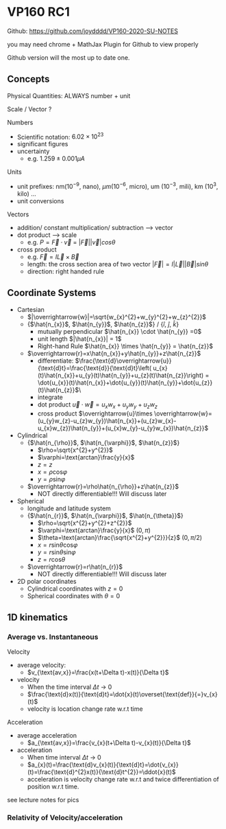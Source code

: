 # VP160 RC1
Github: https://github.com/joydddd/VP160-2020-SU-NOTES

you may need chrome + MathJax Plugin for Github to view properly

Github version will the most up to date one. 
## Concepts
Physical Quantities: ALWAYS number + unit

Scale / Vector ? 

Numbers

* Scientific notation: $6.02 \times 10^{23}$
* significant figures
* uncertainty 
  * e.g. $1.259 \pm 0.001 \mu A$ 

Units

* unit prefixes: nm($10^{-9}$, nano), $\mu m$($10^{-6}$, micro), um ($10^{-3}$, mili), km ($10^3$, kilo) ... 
* unit conversions

Vectors

* addition/ constant multiplication/ subtraction --> vector
* dot product --> scale 
  * e.g. $P = \overrightarrow{F} \cdot \overrightarrow{v}$ = $|\overrightarrow{F}|  |\overrightarrow{v}| cos \theta$
* cross product 
  * e.g. $\overrightarrow{F} = I \overrightarrow{L} \times \overrightarrow{B}$
  * length: the cross section area of two vector $|\overrightarrow{F}| = I |\overrightarrow{L}| |\overrightarrow{B}| sin \theta$
  * direction: right handed rule

## Coordinate Systems
* Cartesian
  * $|\overrightarrow{w}|=\sqrt{w_{x}^{2}+w_{y}^{2}+w_{z}^{2}}$
  * {$\hat{n_{x}}$, $\hat{n_{y}}$, $\hat{n_{z}}$} / {$\hat{i}$, $\hat{j}$, $\hat{k}$} 
    * mutually perpendicular $\hat{n_{x}} \cdot \hat{n_{y}} =0$
    * unit length $|\hat{n_{x}}| = 1$
    * Right-hand Rule $\hat{n_{x}} \times \hat{n_{y}} = \hat{n_{z}}$
  * $\overrightarrow{r}=x\hat{n_{x}}+y\hat{n_{y}}+z\hat{n_{z}}$
    * differentiate: $\frac{\text{d}\overrightarrow{u}}{\text{d}t}=\frac{\text{d}}{\text{d}t}\left( u_{x}(t)\hat{n_{x}}+u_{y}(t)\hat{n_{y}}+u_{z}(t)\hat{n_{z}}\right) = \dot{u_{x}}(t)\hat{n_{x}}+\dot{u_{y}}(t)\hat{n_{y}}+\dot{u_{z}}(t)\hat{n_{z}}$\\
    * integrate
    * dot product $\overrightarrow{u}\cdot \overrightarrow{w}=u_{x}w_{x}+u_{y}w_{y}+u_{z}w_{z}$
    * cross product $\overrightarrow{u}\times \overrightarrow{w}=(u_{y}w_{z}-u_{z}w_{y})\hat{n_{x}}+(u_{z}w_{x}-u_{x}w_{z})\hat{n_{y}}+(u_{x}w_{y}-u_{y}w_{x})\hat{n_{z}}$
* Cylindrical
  * {$\hat{n_{\rho}}$, $\hat{n_{\varphi}}$, $\hat{n_{z}}$}
    * $\rho=\sqrt{x^{2}+y^{2}}$
    * $\varphi=\text{arctan}\frac{y}{x}$
    * $z=z$
    * $x=\rho \text{cos}\varphi$
    * $y=\rho \text{sin}\varphi$
  * $\overrightarrow{r}=\rho\hat{n_{\rho}}+z\hat{n_{z}}$
    * NOT directly differentiable!!! Will discuss later
* Spherical
  * longitude and latitude system
  * {$\hat{n_{r}}$, $\hat{n_{\varphi}}$, $\hat{n_{\theta}}$}
    *  $\rho=\sqrt{x^{2}+y^{2}+z^{2}}$ 
    *  $\varphi=\text{arctan}\frac{y}{x}$ ($0, \pi$)
    *  $\theta=\text{arctan}\frac{\sqrt{x^{2}+y^{2}}}{z}$ ($0,\pi/2$)
    * $x=r \text{sin}\theta \text{cos}\varphi$
    * $y=r \text{sin}\theta \text{sin}\varphi$
	* $z=r\text{cos}\theta$
  * $\overrightarrow{r}=r\hat{n_{r}}$
    * NOT directly differentiable!!! Will discuss later
* 2D polar coordinates
  * Cylindrical coordinates with $z = 0$
  * Spherical coordinates with $\theta = 0$

## 1D kinematics
### Average vs. Instantaneous 
Velocity
* average velocity: 
  * $v_{\text{av,x}}=\frac{x(t+\Delta t)-x(t)}{\Delta t}$
* velocity 
  * When the time interval $\Delta t$ -> 0
  * $\frac{\text{d}x(t)}{\text{d}t}=\dot{x}(t)\overset{\text{def}}{=}v_{x}(t)$
  * velocity is location change rate w.r.t time

Acceleration
* average acceleration
    * $a_{\text{av,x}}=\frac{v_{x}(t+\Delta t)-v_{x}(t)}{\Delta t}$
* acceleration 
  * When time interval $\Delta t$ -> 0
  * $a_{x}(t)=\frac{\text{d}v_{x}(t)}{\text{d}t}=\dot{v_{x}}(t)=\frac{\text{d}^{2}x(t)}{\text{d}t^{2}}=\ddot{x}(t)$
  * acceleration is velocity change rate w.r.t and twice differentiation of position w.r.t time. 

see lecture notes for pics

### Relativity of Velocity/acceleration

